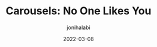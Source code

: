 ---
author: jonihalabi
date: 2022-03-08
tags:
  - accessibility
  - usability
  - user-experience
  - design-patterns
target_url: https://jhalabi.com/blog/carousels-no-one-likes-you
title: "Carousels: No One Likes You"
---